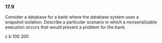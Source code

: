 ### 17.9

Consider a database for a bank where the database system uses a snapshot isolation. Describe a particular scenario in which a nonserializable execution occurs that would present a problem for the bank.


c    b
100 200